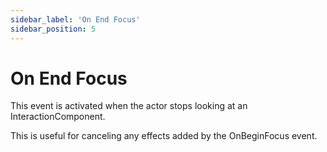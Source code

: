 ```yaml
---
sidebar_label: 'On End Focus'
sidebar_position: 5
---
```


# On End Focus

This event is activated when the actor stops looking at an InteractionComponent.

This is useful for canceling any effects added by the OnBeginFocus event.